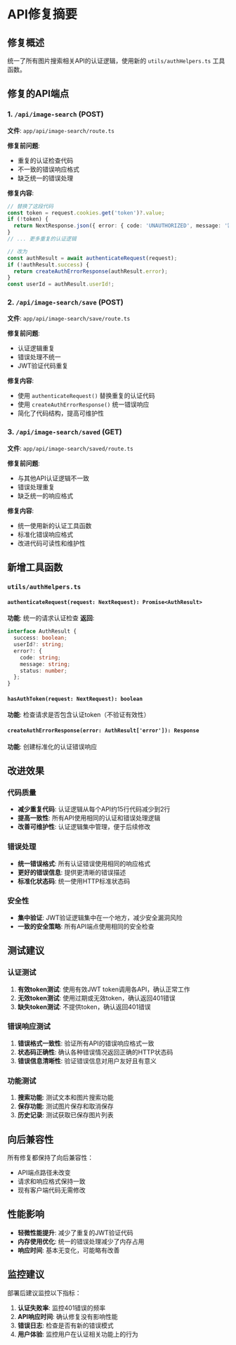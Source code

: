 # API修复摘要

## 修复概述
统一了所有图片搜索相关API的认证逻辑，使用新的 `utils/authHelpers.ts` 工具函数。

## 修复的API端点

### 1. `/api/image-search` (POST)
**文件**: `app/api/image-search/route.ts`

**修复前问题**:
- 重复的认证检查代码
- 不一致的错误响应格式
- 缺乏统一的错误处理

**修复内容**:
```typescript
// 替换了这段代码
const token = request.cookies.get('token')?.value;
if (!token) {
  return NextResponse.json({ error: { code: 'UNAUTHORIZED', message: '需要登录才能使用搜索功能' } }, { status: 401 });
}
// ... 更多重复的认证逻辑

// 改为
const authResult = await authenticateRequest(request);
if (!authResult.success) {
  return createAuthErrorResponse(authResult.error);
}
const userId = authResult.userId!;
```

### 2. `/api/image-search/save` (POST)
**文件**: `app/api/image-search/save/route.ts`

**修复前问题**:
- 认证逻辑重复
- 错误处理不统一
- JWT验证代码重复

**修复内容**:
- 使用 `authenticateRequest()` 替换重复的认证代码
- 使用 `createAuthErrorResponse()` 统一错误响应
- 简化了代码结构，提高可维护性

### 3. `/api/image-search/saved` (GET)
**文件**: `app/api/image-search/saved/route.ts`

**修复前问题**:
- 与其他API认证逻辑不一致
- 错误处理重复
- 缺乏统一的响应格式

**修复内容**:
- 统一使用新的认证工具函数
- 标准化错误响应格式
- 改进代码可读性和维护性

## 新增工具函数

### `utils/authHelpers.ts`

#### `authenticateRequest(request: NextRequest): Promise<AuthResult>`
**功能**: 统一的请求认证检查
**返回**: 
```typescript
interface AuthResult {
  success: boolean;
  userId?: string;
  error?: {
    code: string;
    message: string;
    status: number;
  };
}
```

#### `hasAuthToken(request: NextRequest): boolean`
**功能**: 检查请求是否包含认证token（不验证有效性）

#### `createAuthErrorResponse(error: AuthResult['error']): Response`
**功能**: 创建标准化的认证错误响应

## 改进效果

### 代码质量
- **减少重复代码**: 认证逻辑从每个API约15行代码减少到2行
- **提高一致性**: 所有API使用相同的认证和错误处理逻辑
- **改善可维护性**: 认证逻辑集中管理，便于后续修改

### 错误处理
- **统一错误格式**: 所有认证错误使用相同的响应格式
- **更好的错误信息**: 提供更清晰的错误描述
- **标准化状态码**: 统一使用HTTP标准状态码

### 安全性
- **集中验证**: JWT验证逻辑集中在一个地方，减少安全漏洞风险
- **一致的安全策略**: 所有API端点使用相同的安全检查

## 测试建议

### 认证测试
1. **有效token测试**: 使用有效JWT token调用各API，确认正常工作
2. **无效token测试**: 使用过期或无效token，确认返回401错误
3. **缺失token测试**: 不提供token，确认返回401错误

### 错误响应测试
1. **错误格式一致性**: 验证所有API的错误响应格式一致
2. **状态码正确性**: 确认各种错误情况返回正确的HTTP状态码
3. **错误信息清晰性**: 验证错误信息对用户友好且有意义

### 功能测试
1. **搜索功能**: 测试文本和图片搜索功能
2. **保存功能**: 测试图片保存和取消保存
3. **历史记录**: 测试获取已保存图片列表

## 向后兼容性

所有修复都保持了向后兼容性：
- API端点路径未改变
- 请求和响应格式保持一致
- 现有客户端代码无需修改

## 性能影响

- **轻微性能提升**: 减少了重复的JWT验证代码
- **内存使用优化**: 统一的错误处理减少了内存占用
- **响应时间**: 基本无变化，可能略有改善

## 监控建议

部署后建议监控以下指标：
1. **认证失败率**: 监控401错误的频率
2. **API响应时间**: 确认修复没有影响性能
3. **错误日志**: 检查是否有新的错误模式
4. **用户体验**: 监控用户在认证相关功能上的行为